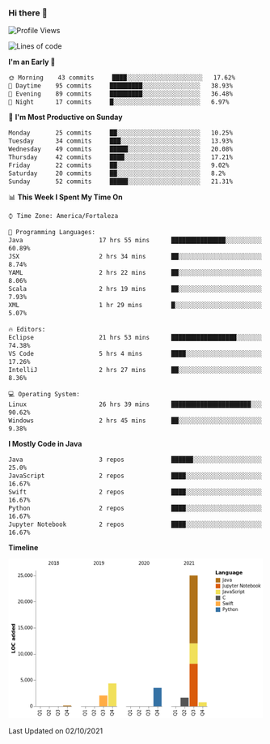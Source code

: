 ### Hi there 👋

<!--
**samuelpsouza/samuelpsouza** is a ✨ _special_ ✨ repository because its `README.md` (this file) appears on your GitHub profile.

Here are some ideas to get you started:

- 🔭 I’m currently working on ...
- 🌱 I’m currently learning ...
- 👯 I’m looking to collaborate on ...
- 🤔 I’m looking for help with ...
- 💬 Ask me about ...
- 📫 How to reach me: ...
- 😄 Pronouns: ...
- ⚡ Fun fact: ...
-->

<!--START_SECTION:waka-->
![Profile Views](http://img.shields.io/badge/Profile%20Views-20-blue)

![Lines of code](https://img.shields.io/badge/From%20Hello%20World%20I%27ve%20Written-37435%20lines%20of%20code-blue)

**I'm an Early 🐤** 

```text
🌞 Morning    43 commits     ████░░░░░░░░░░░░░░░░░░░░░   17.62% 
🌆 Daytime    95 commits     █████████░░░░░░░░░░░░░░░░   38.93% 
🌃 Evening    89 commits     █████████░░░░░░░░░░░░░░░░   36.48% 
🌙 Night      17 commits     █░░░░░░░░░░░░░░░░░░░░░░░░   6.97%

```
📅 **I'm Most Productive on Sunday** 

```text
Monday       25 commits     ██░░░░░░░░░░░░░░░░░░░░░░░   10.25% 
Tuesday      34 commits     ███░░░░░░░░░░░░░░░░░░░░░░   13.93% 
Wednesday    49 commits     █████░░░░░░░░░░░░░░░░░░░░   20.08% 
Thursday     42 commits     ████░░░░░░░░░░░░░░░░░░░░░   17.21% 
Friday       22 commits     ██░░░░░░░░░░░░░░░░░░░░░░░   9.02% 
Saturday     20 commits     ██░░░░░░░░░░░░░░░░░░░░░░░   8.2% 
Sunday       52 commits     █████░░░░░░░░░░░░░░░░░░░░   21.31%

```


📊 **This Week I Spent My Time On** 

```text
⌚︎ Time Zone: America/Fortaleza

💬 Programming Languages: 
Java                     17 hrs 55 mins      ███████████████░░░░░░░░░░   60.89% 
JSX                      2 hrs 34 mins       ██░░░░░░░░░░░░░░░░░░░░░░░   8.74% 
YAML                     2 hrs 22 mins       ██░░░░░░░░░░░░░░░░░░░░░░░   8.06% 
Scala                    2 hrs 19 mins       ██░░░░░░░░░░░░░░░░░░░░░░░   7.93% 
XML                      1 hr 29 mins        █░░░░░░░░░░░░░░░░░░░░░░░░   5.07%

🔥 Editors: 
Eclipse                  21 hrs 53 mins      ██████████████████░░░░░░░   74.38% 
VS Code                  5 hrs 4 mins        ████░░░░░░░░░░░░░░░░░░░░░   17.26% 
IntelliJ                 2 hrs 27 mins       ██░░░░░░░░░░░░░░░░░░░░░░░   8.36%

💻 Operating System: 
Linux                    26 hrs 39 mins      ██████████████████████░░░   90.62% 
Windows                  2 hrs 45 mins       ██░░░░░░░░░░░░░░░░░░░░░░░   9.38%

```

**I Mostly Code in Java** 

```text
Java                     3 repos             ██████░░░░░░░░░░░░░░░░░░░   25.0% 
JavaScript               2 repos             ████░░░░░░░░░░░░░░░░░░░░░   16.67% 
Swift                    2 repos             ████░░░░░░░░░░░░░░░░░░░░░   16.67% 
Python                   2 repos             ████░░░░░░░░░░░░░░░░░░░░░   16.67% 
Jupyter Notebook         2 repos             ████░░░░░░░░░░░░░░░░░░░░░   16.67%

```


**Timeline**

![Chart not found](https://raw.githubusercontent.com/samuelpsouza/samuelpsouza/main/charts/bar_graph.png) 


 Last Updated on 02/10/2021
<!--END_SECTION:waka-->